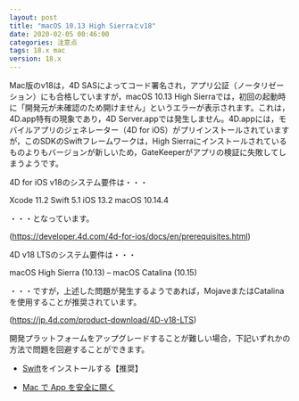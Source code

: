 ```yaml
---
layout: post
title: "macOS 10.13 High Sierraとv18"
date: 2020-02-05 00:46:00
categories: 注意点 
tags: 18.x mac
version: 18.x
---
```


Mac版のv18は，4D SASによってコード署名され，アプリ公証（ノータリゼーション）にも合格していますが，macOS 10.13 High Sierraでは，初回の起動時に「開発元が未確認のため開けません」というエラーが表示されます。これは，4D.app特有の現象であり，4D Server.appでは発生しません。4D.appには，モバイルアプリのジェネレーター（4D for iOS）がプリインストールされていますが，このSDKのSwiftフレームワークは，High Sierraにインストールされているものよりもバージョンが新しいため，GateKeeperがアプリの検証に失敗してしまうようです。

4D for iOS v18のシステム要件は・・・

Xcode 11.2
Swift 5.1
iOS 13.2 
macOS 10.14.4

・・・となっています。

(https://developer.4d.com/4d-for-ios/docs/en/prerequisites.html)

4D v18 LTSのシステム要件は・・・

macOS High Sierra (10.13) – macOS Catalina (10.15)

・・・ですが，上述した問題が発生するようであれば，MojaveまたはCatalinaを使用することが推奨されています。

(https://jp.4d.com/product-download/4D-v18-LTS)

開発プラットフォームをアップグレードすることが難しい場合，下記いずれかの方法で問題を回避することができます。

- [Swift](https://support.apple.com/kb/DL1998?locale=fr_FR)をインストールする【推奨】

- [Mac で App を安全に開く](https://support.apple.com/ja-jp/HT202491)

